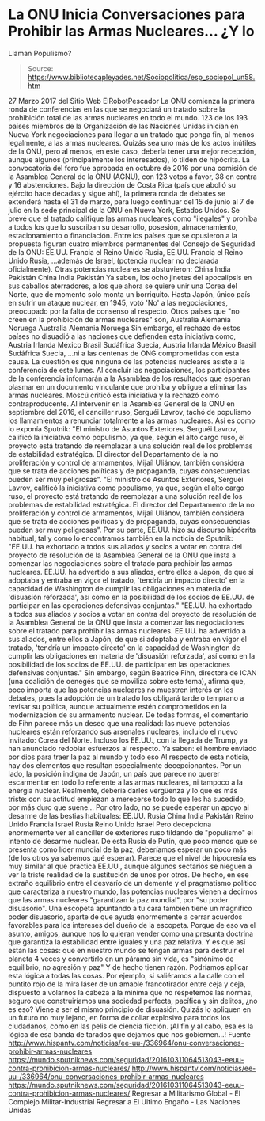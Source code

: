 # La ONU Inicia Conversaciones para Prohibir las Armas Nucleares... ¿Y lo 
Llaman Populismo?

> Source: https://www.bibliotecapleyades.net/Sociopolitica/esp_sociopol_un58.htm

27 Marzo 2017
del Sitio Web ElRobotPescador
La ONU comienza la primera ronda de conferencias en las que se negociará un tratado sobre la prohibición total de las armas nucleares en todo el mundo. 123 de los 193 países miembros de la Organización de las Naciones Unidas inician en Nueva York negociaciones para llegar a un tratado que ponga fin, al menos legalmente, a las armas nucleares. Quizás sea uno más de los actos inútiles de la ONU, pero al menos, en este caso, debería tener una mejor recepción, aunque algunos (principalmente los interesados), lo tilden de hipócrita. La convocatoria del foro fue aprobada en octubre de 2016 por una comisión de la Asamblea General de la ONU (AGNU), con 123 votos a favor, 38 en contra y 16 abstenciones. Bajo la dirección de Costa Rica (país que abolió su ejército hace décadas y sigue ahí), la primera ronda de debates se extenderá hasta el 31 de marzo, para luego continuar del 15 de junio al 7 de julio en la sede principal de la ONU en Nueva York, Estados Unidos. Se prevé que el tratado califique las armas nucleares como "ilegales" y prohíba a todos los que lo suscriban su desarrollo, posesión, almacenamiento, estacionamiento o financiación.
Entre los países que se opusieron a la propuesta figuran cuatro miembros permanentes del Consejo de Seguridad de la ONU:
EE.UU. Francia el Reino Unido Rusia,
EE.UU.
Francia
el Reino Unido
Rusia,
...además de Israel, (potencia nuclear no declarada oficialmente).
Otras potencias nucleares se abstuvieron:
China India Pakistán
China
India
Pakistán
Ya saben, los ocho jinetes del apocalipsis en sus caballos aterradores, a los que ahora se quiere unir una Corea del Norte, que de momento solo monta un borriquito. Hasta Japón, único país en sufrir un ataque nuclear, en 1945, votó 'No' a las negociaciones, preocupado por la falta de consenso al respecto. Otros países que "no creen en la prohibición de armas nucleares" son,
Australia Alemania Noruega
Australia
Alemania
Noruega
Sin embargo, el rechazo de estos países no disuadió a las naciones que defienden esta iniciativa como,
Austria Irlanda México Brasil Sudáfrica Suecia,
Austria
Irlanda
México
Brasil
Sudáfrica
Suecia,
...ni a las centenas de ONG comprometidas con esta causa.
La cuestión es que ninguna de las potencias nucleares asiste a la conferencia de este lunes. Al concluir las negociaciones, los participantes de la conferencia informarán a la Asamblea de los resultados que esperan plasmar en un documento vinculante que prohíba y obligue a eliminar las armas nucleares. Moscú criticó esta iniciativa y la rechazó como contraproducente. Al intervenir en la Asamblea General de la ONU en septiembre del 2016, el canciller ruso, Serguéi Lavrov, tachó de populismo los llamamientos a renunciar totalmente a las armas nucleares. Así es como lo exponía Sputnik:
"El ministro de Asuntos Exteriores, Serguéi Lavrov, calificó la iniciativa como populismo, ya que, según el alto cargo ruso, el proyecto está tratando de reemplazar a una solución real de los problemas de estabilidad estratégica. El director del Departamento de la no proliferación y control de armamentos, Mijaíl Uliánov, también considera que se trata de acciones políticas y de propaganda, cuyas consecuencias pueden ser muy peligrosas".
"El ministro de Asuntos Exteriores, Serguéi Lavrov, calificó la iniciativa como populismo, ya que, según el alto cargo ruso, el proyecto está tratando de reemplazar a una solución real de los problemas de estabilidad estratégica.
El director del Departamento de la no proliferación y control de armamentos, Mijaíl Uliánov, también considera que se trata de acciones políticas y de propaganda, cuyas consecuencias pueden ser muy peligrosas".
Por su parte, EE.UU. hizo su discurso hipócrita habitual, tal y como lo encontramos también en la noticia de Sputnik:
"EE.UU. ha exhortado a todos sus aliados y socios a votar en contra del proyecto de resolución de la Asamblea General de la ONU que insta a comenzar las negociaciones sobre el tratado para prohibir las armas nucleares. EE.UU. ha advertido a sus aliados, entre ellos a Japón, de que si adoptaba y entraba en vigor el tratado, 'tendría un impacto directo' en la capacidad de Washington de cumplir las obligaciones en materia de 'disuasión reforzada', así como en la posibilidad de los socios de EE.UU. de participar en las operaciones defensivas conjuntas."
"EE.UU. ha exhortado a todos sus aliados y socios a votar en contra del proyecto de resolución de la Asamblea General de la ONU que insta a comenzar las negociaciones sobre el tratado para prohibir las armas nucleares.
EE.UU. ha advertido a sus aliados, entre ellos a Japón, de que si adoptaba y entraba en vigor el tratado, 'tendría un impacto directo' en la capacidad de Washington de cumplir las obligaciones en materia de 'disuasión reforzada', así como en la posibilidad de los socios de EE.UU. de participar en las operaciones defensivas conjuntas."
Sin embargo, según Beatrice Fihn, directora de ICAN (una coalición de oenegés que se moviliza sobre este tema), afirma que,
poco importa que las potencias nucleares no muestren interés en los debates, pues la adopción de un tratado los obligará tarde o temprano a revisar su política, aunque actualmente estén comprometidos en la modernización de su armamento nuclear.
De todas formas, el comentario de Fihn parece más un deseo que una realidad:
las nueve potencias nucleares están reforzando sus arsenales nucleares, incluido el nuevo invitado: Corea del Norte.
Incluso los EE.UU., con la llegada de Trump, ya han anunciado redoblar esfuerzos al respecto.
Ya saben:
el hombre enviado por dios para traer la paz al mundo y todo eso
Al respecto de esta noticia, hay dos elementos que resultan especialmente decepcionantes.
Por un lado, la posición indigna de Japón, un país que parece no querer escarmentar en todo lo referente a las armas nucleares, ni tampoco a la energía nuclear.
Realmente, debería darles vergüenza y lo que es más triste:
con su actitud empiezan a merecerse todo lo que les ha sucedido, por más duro que suene...
Por otro lado, no se puede esperar un apoyo al desarme de las bestias habituales:
EE.UU. Rusia China India Pakistán Reino Unido Francia Israel
Rusia
Reino Unido
Israel
Pero decepciona enormemente ver al canciller de exteriores ruso tildando de "populismo" el intento de desarme nuclear.
De esta Rusia de Putin, que poco menos que se presenta como líder mundial de la paz, deberíamos esperar un poco más (de los otros ya sabemos qué esperar).
Parece que el nivel de hipocresía es muy similar al que practica EE.UU., aunque algunos sectarios se nieguen a ver la triste realidad de la sustitución de unos por otros. De hecho, en ese extraño equilibrio entre el desvarío de un demente y el pragmatismo político que caracteriza a nuestro mundo, las potencias nucleares vienen a decirnos que las armas nucleares "garantizan la paz mundial", por "su poder disuasorio".
Una escopeta apuntando a tu cara también tiene un magnífico poder disuasorio, aparte de que ayuda enormemente a cerrar acuerdos favorables para los intereses del dueño de la escopeta.
Porque de eso va el asunto, amigos, aunque nos lo quieran vender como una presunta doctrina que garantiza la estabilidad entre iguales y una paz relativa. Y es que así están las cosas:
que en nuestro mundo se tengan armas para destruir el planeta 4 veces y convertirlo en un páramo sin vida, es "sinónimo de equilibrio, no agresión y paz"
Y de hecho tienen razón. Podríamos aplicar esta lógica a todas las cosas. Por ejemplo, si saliéramos a la calle con el puntito rojo de la mira láser de un amable francotirador entre ceja y ceja, dispuesto a volarnos la cabeza a la mínima que no respetemos las normas, seguro que construiríamos una sociedad perfecta, pacífica y sin delitos, ¿no es eso? Viene a ser el mismo principio de disuasión. Quizás lo apliquen en un futuro no muy lejano, en forma de collar explosivo para todos los ciudadanos, como en las pelis de ciencia ficción. ¡Al fin y al cabo, esa es la lógica de esa banda de tarados que dejamos que nos gobiernen...!
Fuente
http://www.hispantv.com/noticias/ee-uu-/336964/onu-conversaciones-prohibir-armas-nucleares https://mundo.sputniknews.com/seguridad/201610311064513043-eeuu-contra-prohibicion-armas-nucleares/
http://www.hispantv.com/noticias/ee-uu-/336964/onu-conversaciones-prohibir-armas-nucleares
https://mundo.sputniknews.com/seguridad/201610311064513043-eeuu-contra-prohibicion-armas-nucleares/
Regresar a Militarismo Global - El Complejo Militar-Industrial
Regresar a El Ultimo Engaño - Las Naciones Unidas
